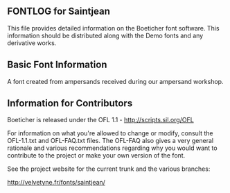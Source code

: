 FONTLOG for Saintjean
-------------------

This file provides detailed information on the Boeticher font software.
This information should be distributed along with the Demo fonts
and any derivative works.


Basic Font Information
--------------------------

A font created from ampersands received during our ampersand workshop.

Information for Contributors
------------------------------

Boeticher is released under the OFL 1.1 - http://scripts.sil.org/OFL

For information on what you're allowed to change or modify, consult the
OFL-1.1.txt and OFL-FAQ.txt files. The OFL-FAQ also gives a very general
rationale and various recommendations regarding why you would want to
contribute to the project or make your own version of the font.

See the project website for the current trunk and the various branches:

http://velvetyne.fr/fonts/saintjean/
